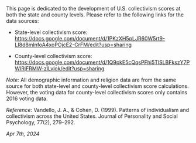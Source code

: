 This page is dedicated to the development of U.S. collectivism scores at both the state and county levels. 
Please refer to the following links for the data sources:

- State-level collectivism score: 
https://docs.google.com/document/d/1PKzXH5pLJR60W5rt9-LI8d8mlnfoA4xoPOjcE2-CrFM/edit?usp=sharing

- County-level collectivism score: 
https://docs.google.com/document/d/1Q9pkE5cQqsPFhi5TlSLBFkszY7PWIRjFRMW-zlLvlok/edit?usp=sharing

*Note:* All demographic information and religion data are from the same source for both state-level and county-level collectivism score calculations. 
However, the voting data for county-level collectivism scores only contains 2016 voting data.

*Reference:*
Vandello, J. A., & Cohen, D. (1999). Patterns of individualism and collectivism across the United States. Journal of Personality and Social Psychology, 77(2), 279–292. 

*Apr 7th, 2024*
